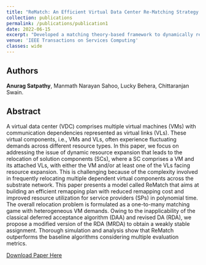 ```yaml
---
title: "ReMatch: An Efficient Virtual Data Center Re-Matching Strategy Based on Matching Theory"
collection: publications
permalink: /publications/publication1
date: 2022-06-15
excerpt: "Developed a matching theory-based framework to dynamically relocate dyanmic virtual data center requets over a geo-distributed substrate network."
venue: 'IEEE Transactions on Services Computing'
classes: wide
---
```

## Authors
**Anurag Satpathy**, Manmath Narayan Sahoo, Lucky Behera, Chittaranjan Swain.

## Abstract
A virtual data center (VDC) comprises multiple virtual machines (VMs) with communication dependencies represented as virtual links (VLs). These virtual components, i.e., VMs and VLs, often experience fluctuating demands across different resource types. In this paper, we focus on addressing the issue of dynamic resource expansion that leads to the relocation of solution components (SCs), where a SC comprises a VM and its attached VLs, with either the VM and/or at least one of the VLs facing resource expansion. This is challenging because of the complexity involved in frequently relocating multiple dependent virtual components across the substrate network. This paper presents a model called ReMatch that aims at building an efficient remapping plan with reduced remapping cost and improved resource utilization for service providers (SPs) in polynomial time. The overall relocation problem is formulated as a one-to-many matching game with heterogeneous VM demands. Owing to the inapplicability of the classical deferred acceptance algorithm (DAA) and revised DA (RDA), we propose a modified version of the RDA (MRDA) to obtain a weakly stable assignment. Thorough simulation and analysis show that ReMatch outperforms the baseline algorithms considering multiple evaluation metrics.

[Download Paper Here](https://ieeexplore.ieee.org/abstract/document/9796586)